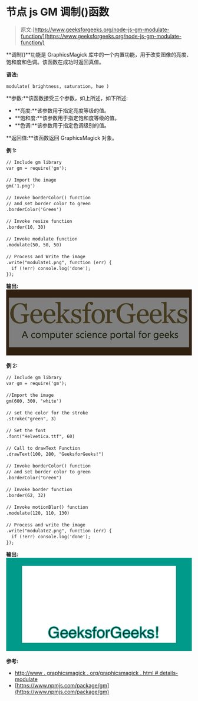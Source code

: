 # 节点 js GM 调制()函数

> 原文:[https://www.geeksforgeeks.org/node-js-gm-modulate-function/](https://www.geeksforgeeks.org/node-js-gm-modulate-function/)

**调制()**功能是 GraphicsMagick 库中的一个内置功能，用于改变图像的亮度、饱和度和色调。该函数在成功时返回真值。

**语法:**

```
modulate( brightness, saturation, hue )
```

**参数:**该函数接受三个参数，如上所述，如下所述:

*   **亮度:**该参数用于指定亮度等级的值。
*   **饱和度:**该参数用于指定饱和度等级的值。
*   **色调:**该参数用于指定色调级别的值。

**返回值:**该函数返回 GraphicsMagick 对象。

**例 1:**

```
// Include gm library
var gm = require('gm');

// Import the image
gm('1.png')

// Invoke borderColor() function
// and set border color to green
.borderColor('Green')

// Invoke resize function
.border(10, 30)

// Invoke modulate function
.modulate(50, 50, 50)

// Process and Write the image
.write("modulate1.png", function (err) {
  if (!err) console.log('done');
});
```

**输出:**
![](img/5e40c0fcef4a7a4d59ad5996a7aa10d6.png)

**例 2:**

```
// Include gm library
var gm = require('gm');

//Import the image
gm(600, 300, 'white')

// set the color for the stroke
.stroke("green", 3)

// Set the font 
.font("Helvetica.ttf", 60)

// Call to drawText Function
.drawText(100, 280, "GeeksforGeeks!")

// Invoke borderColor() function
// and set border color to green
.borderColor("Green")

// Invoke border function
.border(62, 32)

// Invoke motionBlur() function
.modulate(120, 110, 130)

// Process and write the image 
.write("modulate2.png", function (err) {
  if (!err) console.log('done');
});
```

**输出:**
![](img/8ce156db039da835b6c48e96866b2136.png)

**参考:**

*   [http://www . graphicsmagick . org/graphicsmagick . html # details-modulate](http://www.graphicsmagick.org/GraphicsMagick.html#details-modulate)
*   [https://www.npmjs.com/package/gm](https://www.npmjs.com/package/gm)